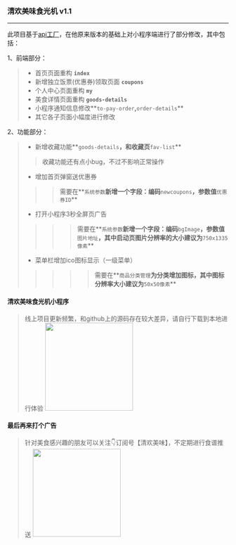 ### 清欢美味食光机 v1.1
------
此项目基于[api工厂](https://www.it120.cc)，在他原来版本的基础上对小程序端进行了部分修改，其中包括：

1、前端部分：
> * 首页页面重构 **`index`**
> * 新增独立饭票(优惠券)领取页面 **`coupons`**
> * 个人中心页面重构 **`my`**
> * 美食详情页面重构 **`goods-details`**
> * 小程序通知信息修改**`to-pay-order`**,**`order-details`**
> * 其它各子页面小幅度进行修改

2、功能部分：
> * 新增收藏功能**`goods-details`**，和收藏页**`fav-list`**
>> 收藏功能还有点小bug，不过不影响正常操作
> * 增加首页弹窗送优惠券
>>> 需要在**`系统参数`**新增一个字段：编码**`newcoupons`**，参数值**`优惠券ID`**
> * 打开小程序3秒全屏页广告
>>>> 需要在**`系统参数`**新增一个字段：编码**`bgImage`**，参数值**`图片地址`**，其中启动页图片分辨率的大小建议为**`750x1335像素`**
> * 菜单栏增加ico图标显示（一级菜单）
>>>>> 需要在**`商品分类管理`**为分类增加图标，其中图标分辨率大小建议为**`50x50像素`**


#### 清欢美味食光机小程序
>线上项目更新频繁，和github上的源码存在较大差异，请自行下载到本地进行体验
><img src="https://cdn.it120.cc/apifactory/2018/02/12/4abe53582c924e4901bdf9257e585ed2.jpg" width="200"/>

#### 最后再来打个广告
>针对美食感兴趣的朋友可以关注👇订阅号【清欢美味】，不定期进行食谱推送
><img src="https://cdn.it120.cc/apifactory/2018/01/31/9058ca58e9225ab2755c789066988dc4.jpg" width="200"/>

